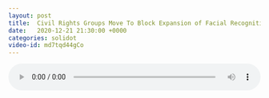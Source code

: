 ```yaml
---
layout: post
title:  Civil Rights Groups Move To Block Expansion of Facial Recognition in Airports
date:   2020-12-21 21:30:00 +0000
categories: solidot
video-id: md7tqd44gCo
---
```


<audio src="/assets/a650082afb8773f39513f25fc9cdfdf6.mp3" style="width: 100%;" controls></audio>

